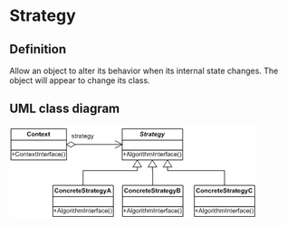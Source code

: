 # Strategy

## Definition
Allow an object to alter its behavior when its internal state changes. The object will appear to change its class.
<BR>

## UML class diagram
![GitHub Logo](../../../Documentations/Images/DesignPatterns/strategy.gif)
